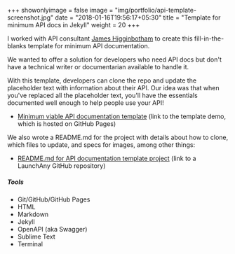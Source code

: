 +++
showonlyimage = false
image = "img/portfolio/api-template-screenshot.jpg"
date = "2018-01-16T19:56:17+05:30"
title = "Template for minimum API docs in Jekyll"
weight = 20
+++

I worked with API consultant [James Higginbotham](https://twitter.com/launchany) to create this fill-in-the-blanks template for minimum API documentation.
<!--more-->

We wanted to offer a solution for developers who need API docs but don't have a technical writer or documentarian available to handle it.

With this template, developers can clone the repo and update the placeholder text with information about their API. Our idea was that when you've replaced all the placeholder text, you'll have the essentials documented well enough to help people use your API!

* [Minimum viable API documentation template](https://launchany.github.io/mvd-template/) (link to the template demo, which is hosted on GitHub Pages)

We also wrote a README.md for the project with details about how to clone, which files to update, and specs for images, among other things:

* [README.md for API documentation template project](https://github.com/launchany/mvd-template) (link to a LaunchAny GitHub repository)

##### Tools

* Git/GitHub/GitHub Pages
* HTML
* Markdown
* Jekyll
* OpenAPI (aka Swagger)
* Sublime Text
* Terminal
